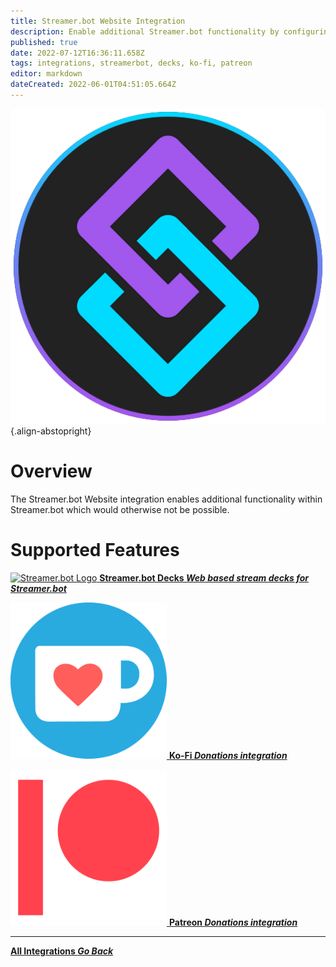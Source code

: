 ```yaml
---
title: Streamer.bot Website Integration
description: Enable additional Streamer.bot functionality by configuring the Streamer.bot Website integration!
published: true
date: 2022-07-12T16:36:11.658Z
tags: integrations, streamerbot, decks, ko-fi, patreon
editor: markdown
dateCreated: 2022-06-01T04:51:05.664Z
---
```


![streamerbot.png](/logos/streamerbot.png) {.align-abstopright}
# Overview

The Streamer.bot Website integration enables additional functionality within Streamer.bot which would otherwise not be possible.

# Supported Features

<section class="btn-grid my-5">

  [![Streamer.bot Logo](https://streamer.bot/logo.svg) **Streamer.bot Decks *Web based stream decks for Streamer.bot***](/en/Extended-Features/HTML-Decks)

  [![Ko-Fi Logo](/logos/kofi.png) **Ko-Fi *Donations integration***](/en/Integrations/Ko-Fi)

  [![Patreon Logo](/logos/patreon.png) **Patreon *Donations integration***](/en/Integrations/Patreon)

</section>

---

<div class="btn-grid my-5">

  [<i class="mdi mdi-chevron-left"></i> **All Integrations *Go Back***](/en/Integrations)

</div>